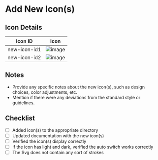 # Add New Icon(s)

## Icon Details

| Icon ID | Icon |
|---------|------|
| new-icon-id1 | ![image](image_url1) |
| new-icon-id2 | ![image](image_url2) |

## Notes

- Provide any specific notes about the new icon(s), such as design choices, color adjustments, etc.
- Mention if there were any deviations from the standard style or guidelines.

## Checklist

- [ ] Added icon(s) to the appropriate directory
- [ ] Updated documentation with the new icon(s)
- [ ] Verified the icon(s) display correctly
- [ ] If the icon has light and dark, verified the auto switch works correctly
- [ ] The Svg does not contain any sort of strokes
